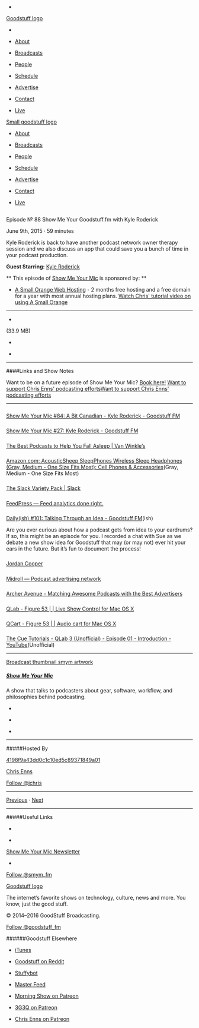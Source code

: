 

-
[Goodstuff logo](http://www.goodstuff.fm/)[](/assets/goodstuff_logo-17c1fe6f378352de5d7345f76152130b.svg)

-


-  [About](/about)

-  [Broadcasts](/broadcasts)

-  [People](/people)

-  [Schedule](/schedule)

-  [Advertise](/advertise)

-  [Contact](/contact)

-  [Live](/live)


[Small goodstuff logo](http://www.goodstuff.fm/)[](/assets/small_goodstuff_logo-bf032e72b9ec41494f4d90905f1ad619.svg)


-  [About](/about)

-  [Broadcasts](/broadcasts)

-  [People](/people)

-  [Schedule](/schedule)

-  [Advertise](/advertise)

-  [Contact](/contact)

-  [Live](/live)


##
Episode № 88
Show Me Your Goodstuff.fm with Kyle Roderick


June 9th, 2015
&middot;
59
minutes


Kyle Roderick is back to have another podcast network owner therapy session and we also discuss an app that could save you a bunch of time in your podcast production.


**Guest Starring:**
[Kyle Roderick](/people/kyleroderick)


**
This episode of
[Show Me Your Mic](/smym)
is sponsored by:
**


-  [A Small Orange Web Hosting](http://asmallorange.7eer.net/c/144877/177701/3107) - 2 months free hosting and a free domain for a year with most annual hosting plans.  [Watch Chris' tutorial video on using A Small Orange](https://www.youtube.com/watch?v=_dQr69-dkbU)


------------------------------


-
[](http://podcasts-1.feedpress.co/10590/smym-88.mp3)(33.9 MB)

-
[](http://twitter.com/intent/tweet?text=Show%20Me%20Your%20Mic%20%E2%84%96%2088%20on%20@goodstuff_fm%20-%20http://goodstuff.fm/smym/88)

-
[](http://www.facebook.com/sharer/sharer.php?u=http://goodstuff.fm/smym/88)


------------------------------


####Links and Show Notes


Want to be on a future episode of Show Me Your Mic?  [Book here!](https://goodstuff.appointlet.com)
[Want to support Chris Enns' podcasting efforts](http://www.patreon.com/ichris)[Want to support Chris Enns' podcasting efforts](https://s3.amazonaws.com/patreon_public_assets/kaGh5_patreon_name_and_message.png)


------------------------------


#####
[Show Me Your Mic #84: A Bit Canadian - Kyle Roderick - Goodstuff FM](http://goodstuff.fm/smym/84)


#####
[Show Me Your Mic #27: Kyle Roderick - Goodstuff FM](http://goodstuff.fm/smym/27)


#####
[The Best Podcasts to Help You Fall Asleep | Van Winkle’s](https://vanwinkles.com/the-best-podcasts-to-fall-asleep-to)


#####
[Amazon.com: AcousticSheep SleepPhones Wireless Sleep Headphones (Gray, Medium - One Size Fits Most): Cell Phones & Accessories](http://www.amazon.com/dp/B00EZ4OTF4/ref=wl_it_dp_o_pd_S_ttl?_encoding=UTF8&colid=XSZDGTAU2FS7&coliid=I181AB4WDVIMUZ&psc=1)(Gray, Medium - One Size Fits Most)


#####
[The Slack Variety Pack | Slack](https://slack.com/varietypack/episode-2)


#####
[FeedPress — Feed analytics done right.](https://feed.press/)


#####
[Daily(ish) #101: Talking Through an Idea - Goodstuff FM](http://goodstuff.fm/dailyish/101)(ish)


Are you ever curious about how a podcast gets from idea to your eardrums? If so, this might be an episode for you. I recorded a chat with Sue as we debate a new show idea for Goodstuff that may (or may not) ever hit your ears in the future. But it’s fun to document the process!


#####
[Jordan Cooper](http://blenderhead.me/)


#####
[Midroll — Podcast advertising network](http://www.midroll.com/)


#####
[Archer Avenue - Matching Awesome Podcasts with the Best Advertisers](http://archeravenue.com/)


#####
[QLab  - Figure 53 | | Live Show Control for Mac OS X](http://figure53.com/qlab/)


#####
[QCart  - Figure 53 | | Audio cart for Mac OS X](http://figure53.com/qcart/)


#####
[The Cue Tutorials - QLab 3 (Unofficial) - Episode 01 - Introduction - YouTube](https://www.youtube.com/watch?v=JxsVcDFl0pk)(Unofficial)


------------------------------


[Broadcast thumbnail smym artwork](/smym)[](https://goodstuffs3.s3.amazonaws.com/uploads/broadcast/image/18/broadcast_thumbnail_smym_artwork.png)

##### [Show Me Your Mic](/smym)


A show that talks to podcasters about gear, software, workflow, and philosophies behind podcasting.

-
[](https://geo.itunes.apple.com/ca/podcast/show-me-your-mic/id602836998?mt=2&at=10l4Ki)

-
[](http://feeds.goodstuff.fm/smym)

-
[](mailto:chris+smym@goodstuff.fm?cc=sponsorship%40goodstuff.fm&subject=%5BGoodStuff%20FM%5D%20Sponsorship%20Inquiry%20for%20Show%20Me%20Your%20Mic)


------------------------------


#####Hosted By


[4198f9a43dd0c1c10ed5c89371849a01](/people/chris-enns)[](http://gravatar.com/avatar/4198f9a43dd0c1c10ed5c89371849a01.png?s=300&r=pg)

[Chris Enns](/people/chris-enns)


[Follow @ichris](https://twitter.com/ichris)


------------------------------


[Previous](/smym/87)
&middot;
[Next](/smym/89)


------------------------------


#####Useful Links

-
[](mailto:chris+smym@goodstuff.fm?subject=%5BGoodstuff%20FM%5D%20Feedback%20for%20Show%20Me%20Your%20Mic)

-
[Show Me Your Mic Newsletter](http://www.goodstuff.fm/smym/newsletter)


-
[Follow @smym_fm](https://twitter.com/smym_fm)


[Goodstuff logo](http://www.goodstuff.fm/)[](/assets/goodstuff_logo-17c1fe6f378352de5d7345f76152130b.svg)


The internet’s favorite shows on technology, culture, news and more. You know, just the good stuff.


&copy; 2014&ndash;2016 GoodStuff Broadcasting.

[Follow @goodstuff_fm](https://twitter.com/goodstufffm)


######Goodstuff Elsewhere

-  [iTunes](https://itunes.apple.com/us/artist/goodstuff-fm/id843385597?mt=2)

-  [Goodstuff on Reddit](https://www.reddit.com/r/Goodstuff_fm/)

-  [Stuffybot](http://stuffybot.goodstuff.fm)

-  [Master Feed](/master/feed)

-  [Morning Show on Patreon](https://www.patreon.com/morningshow)

-  [3G3Q on Patreon](https://www.patreon.com/3g3q)

-  [Chris Enns on Patreon](https://www.patreon.com/ichris)
